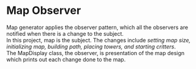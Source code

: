 # Map Observer

Map generator applies the observer pattern, which all the observers are notified when there is a change to the subject. <br/>
In this project, map is the subject. The changes include _setting map size, initializing map, building path, placing towers, and starting critters_. <br/>
The MapDisplay class, the observer, is presentation of the map design which prints out each change done to the map.
